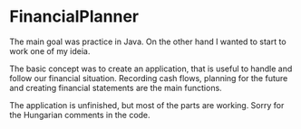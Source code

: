 FinancialPlanner
================

The main goal was practice in Java. On the other hand I wanted to start to work one of my ideia.

The basic concept was to create an application, that is useful to handle and follow our financial situation. Recording cash flows, planning for the future and creating financial statements are the main functions.

The application is unfinished, but most of the parts are working.
Sorry for the Hungarian comments in the code.
